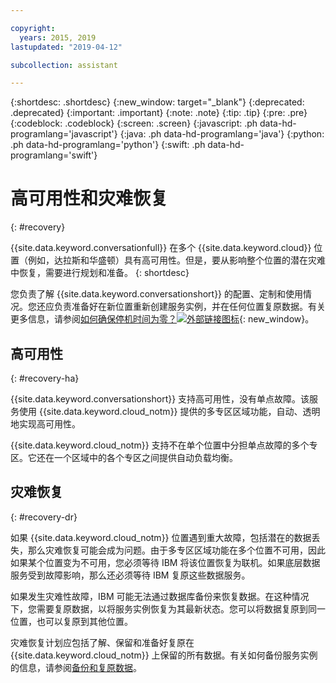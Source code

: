 ```yaml
---

copyright:
  years: 2015, 2019
lastupdated: "2019-04-12"

subcollection: assistant

---
```


{:shortdesc: .shortdesc}
{:new_window: target="_blank"}
{:deprecated: .deprecated}
{:important: .important}
{:note: .note}
{:tip: .tip}
{:pre: .pre}
{:codeblock: .codeblock}
{:screen: .screen}
{:javascript: .ph data-hd-programlang='javascript'}
{:java: .ph data-hd-programlang='java'}
{:python: .ph data-hd-programlang='python'}
{:swift: .ph data-hd-programlang='swift'}

# 高可用性和灾难恢复
{: #recovery}

{{site.data.keyword.conversationfull}} 在多个 {{site.data.keyword.cloud}} 位置（例如，达拉斯和华盛顿）具有高可用性。但是，要从影响整个位置的潜在灾难中恢复，需要进行规划和准备。
{: shortdesc}

您负责了解 {{site.data.keyword.conversationshort}} 的配置、定制和使用情况。您还应负责准备好在新位置重新创建服务实例，并在任何位置复原数据。有关更多信息，请参阅[如何确保停机时间为零？![外部链接图标](../../icons/launch-glyph.svg "外部链接图标")](/docs/overview?topic=overview-zero-downtime#zero-downtime){: new_window}。

## 高可用性
{: #recovery-ha}

{{site.data.keyword.conversationshort}} 支持高可用性，没有单点故障。该服务使用 {{site.data.keyword.cloud_notm}} 提供的多专区区域功能，自动、透明地实现高可用性。

{{site.data.keyword.cloud_notm}} 支持不在单个位置中分担单点故障的多个专区。它还在一个区域中的各个专区之间提供自动负载均衡。

## 灾难恢复
{: #recovery-dr}

如果 {{site.data.keyword.cloud_notm}} 位置遇到重大故障，包括潜在的数据丢失，那么灾难恢复可能会成为问题。由于多专区区域功能在多个位置不可用，因此如果某个位置变为不可用，您必须等待 IBM 将该位置恢复为联机。如果底层数据服务受到故障影响，那么还必须等待 IBM 复原这些数据服务。

如果发生灾难性故障，IBM 可能无法通过数据库备份来恢复数据。在这种情况下，您需要复原数据，以将服务实例恢复为其最新状态。您可以将数据复原到同一位置，也可以复原到其他位置。

灾难恢复计划应包括了解、保留和准备好复原在 {{site.data.keyword.cloud_notm}} 上保留的所有数据。有关如何备份服务实例的信息，请参阅[备份和复原数据](/docs/services/assistant?topic=assistant-backup)。
